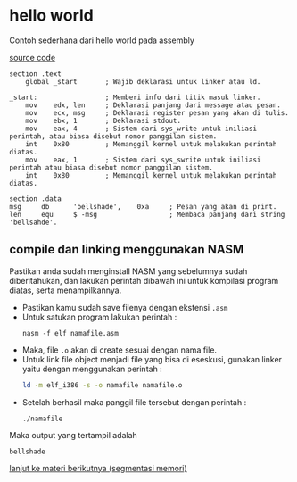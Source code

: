 # hello world

Contoh sederhana dari hello world pada assembly

[source code](helloworld.asm)
```assembly
section .text
    global _start       ; Wajib deklarasi untuk linker atau ld.

_start:                 ; Memberi info dari titik masuk linker.
    mov    edx, len     ; Deklarasi panjang dari message atau pesan.
    mov    ecx, msg     ; Deklarasi register pesan yang akan di tulis.
    mov    ebx, 1       ; Deklarasi stdout.
    mov    eax, 4       ; Sistem dari sys_write untuk iniliasi perintah, atau biasa disebut nomor panggilan sistem.
    int    0x80         ; Memanggil kernel untuk melakukan perintah diatas.
    mov    eax, 1       ; Sistem dari sys_swrite untuk iniliasi perintah atau biasa disebut nomor panggilan sistem.
    int    0x80         ; Memanggil kernel untuk melakukan perintah diatas.

section .data
msg     db      'bellshade',    0xa     ; Pesan yang akan di print.
len     equ     $ -msg                  ; Membaca panjang dari string 'bellsahde'.
```

## compile dan linking menggunakan NASM

Pastikan anda sudah menginstall NASM yang sebelumnya sudah diberitahukan, dan lakukan perintah dibawah ini untuk kompilasi program diatas, serta menampilkannya.

- Pastikan kamu sudah save filenya dengan ekstensi `.asm`
- Untuk satukan program lakukan perintah :
    ```
    nasm -f elf namafile.asm
    ```
- Maka, file `.o` akan di create sesuai dengan nama file.
- Untuk link file object menjadi file yang bisa di eseskusi, gunakan linker yaitu dengan menggunakan perintah : 
    ```bash
    ld -m elf_i386 -s -o namafile namafile.o
    ```
- Setelah berhasil maka panggil file tersebut dengan perintah :
    ```
    ./namafile
    ```
Maka output yang tertampil adalah

```
bellshade
```

[lanjut ke materi berikutnya (segmentasi memori)](../02_memory_segment)
